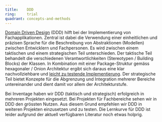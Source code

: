 ```yaml
---
title:    DDD  
ring:     trial  
quadrant: concepts-and-methods
---
```


[Domain Driven Design][ddd] (DDD) hilft bei der Implementierung von Fachapplikationen. Zentral ist dabei die Verwendung
einer einheitlichen und präzisen Sprache für die Beschreibung von Abstraktionen (Modellen) zwischen Entwicklern und
Fachpersonen. Es wird zwischen einem taktischen und einem strategischen Teil unterschieden. Der taktische Teil behandelt
die verschiedenen Verantwortlichkeiten (Stereotypen / Building Blocks) der Klassen. In Kombination mit einer
Package-Struktur gemäss hexagonaler / Onion Architektur ergibt sich daraus eine klar nachvollziehbare und [leicht zu
testende Implementierung][manning]. Der strategische Teil bietet Konzepte für die Abgrenzung und Integration mehrerer
Bereiche untereinander und dient damit vor allem der Architekturstufe.

Bei Inventage haben wir DDD (taktisch und strategisch) erfolgreich in mehreren Projekten eingesetzt. Bei Projekten für
Fachbereiche sehen wir in DDD den grössten Nutzen. Aus diesem Grund empfehlen wir DDD in weiteren Projekten einzusetzen
und zu testen. Die Lernkurve für DDD ist leider aufgrund der aktuell verfügbaren Literatur noch etwas holprig.

[ddd]: https://martinfowler.com/tags/domain%20driven%20design.html
[manning]: https://livebook.manning.com/book/effective-software-testing/chapter-7/137
